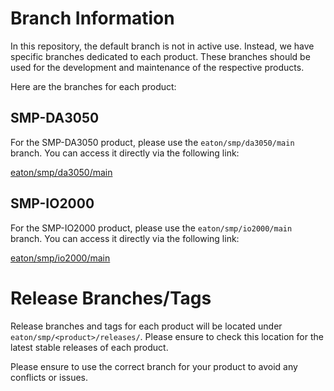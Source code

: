 # Branch Information

In this repository, the default branch is not in active use. Instead, we have specific branches dedicated to each product. These branches should be used for the development and maintenance of the respective products.

Here are the branches for each product:

## SMP-DA3050

For the SMP-DA3050 product, please use the `eaton/smp/da3050/main` branch. You can access it directly via the following link:

[eaton/smp/da3050/main](https://github.com/etn-utilities/smp-ng-u-boot/tree/eaton/smp/da3050/main)

## SMP-IO2000

For the SMP-IO2000 product, please use the `eaton/smp/io2000/main` branch. You can access it directly via the following link:

[eaton/smp/io2000/main](https://github.com/etn-utilities/smp-ng-u-boot/tree/eaton/smp/io2000/main)

# Release Branches/Tags

Release branches and tags for each product will be located under `eaton/smp/<product>/releases/`. Please ensure to check this location for the latest stable releases of each product.

Please ensure to use the correct branch for your product to avoid any conflicts or issues.
